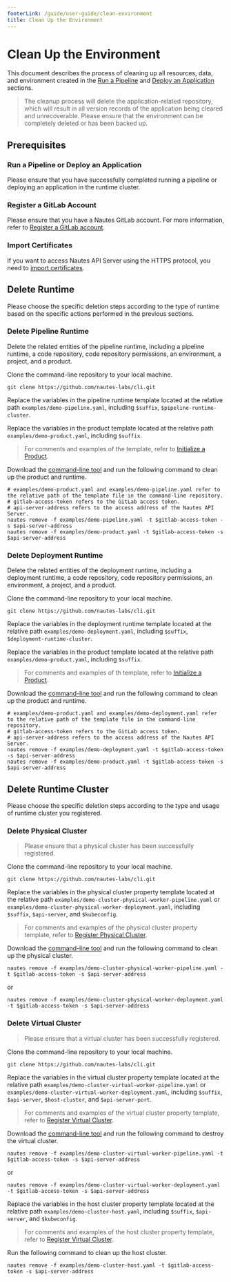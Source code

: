 ```yaml
---
footerLink: /guide/user-guide/clean-environment
title: Clean Up the Environment
---
```

# Clean Up the Environment

This document describes the process of cleaning up all resources, data, and environment created in the [Run a Pipeline](#run-a-pipeline.md) and [Deploy an Application](deploy-an-application.md) sections.

> The cleanup process will delete the application-related repository, which will result in all version records of the application being cleared and unrecoverable. Please ensure that the environment can be completely deleted or has been backed up.

## Prerequisites

### Run a Pipeline or Deploy an Application

Please ensure that you have successfully completed running a pipeline or deploying an application in the runtime cluster.

### Register a GitLab Account

Please ensure that you have a Nautes GitLab account. For more information, refer to [Register a GitLab account](deploy-an-application.md#register-a-gitlab-account).

### Import Certificates

If you want to access Nautes API Server using the HTTPS protocol, you need to [import certificates](deploy-an-application.md#import-certificates).

## Delete Runtime

Please choose the specific deletion steps according to the type of runtime based on the specific actions performed in the previous sections.

### Delete Pipeline Runtime

Delete the related entities of the pipeline runtime, including a pipeline runtime, a code repository, code repository permissions, an environment, a project, and a product.

Clone the command-line repository to your local machine.

```Shell
git clone https://github.com/nautes-labs/cli.git
```

Replace the variables in the pipeline runtime template located at the relative path `examples/demo-pipeline.yaml`, including `$suffix`, `$pipeline-runtime-cluster`.

Replace the variables in the product template located at the relative path `examples/demo-product.yaml`, including `$suffix`.

> For comments and examples of the template, refer to [Initialize a Product](deploy-an-application.md#initialize-a-product).

Download the [command-line tool](https://github.com/nautes-labs/cli/releases/tag/v0.3.0)  and run the following command to clean up the product and runtime.

```Shell
# examples/demo-product.yaml and examples/demo-pipeline.yaml refer to the relative path of the template file in the command-line repository.
# gitlab-access-token refers to the GitLab access token.
# api-server-address refers to the access address of the Nautes API Server.
nautes remove -f examples/demo-pipeline.yaml -t $gitlab-access-token -s $api-server-address
nautes remove -f examples/demo-product.yaml -t $gitlab-access-token -s $api-server-address
```

### Delete Deployment Runtime

Delete the related entities of the deployment runtime, including a deployment runtime, a code repository, code repository permissions, an environment, a project, and a product.

Clone the command-line repository to your local machine.

```Shell
git clone https://github.com/nautes-labs/cli.git
```

Replace the variables in the deployment runtime template located at the relative path `examples/demo-deployment.yaml`, including `$suffix`, `$deployment-runtime-cluster`.

Replace the variables in the product template located at the relative path `examples/demo-product.yaml`, including `$suffix`.

> For comments and examples of th template, refer to [Initialize a Product](deploy-an-application.md#initialize-a-product).

Download the [command-line tool](https://github.com/nautes-labs/cli/releases/tag/v0.3.0)  and run the following command to clean up the product and runtime.

```Shell
# examples/demo-product.yaml and examples/demo-deployment.yaml refer to the relative path of the template file in the command-line repository.
# gitlab-access-token refers to the GitLab access token.
# api-server-address refers to the access address of the Nautes API Server.
nautes remove -f examples/demo-deployment.yaml -t $gitlab-access-token -s $api-server-address
nautes remove -f examples/demo-product.yaml -t $gitlab-access-token -s $api-server-address
```

## Delete Runtime Cluster

Please choose the specific deletion steps according to the type and usage of runtime cluster you registered.

### Delete Physical Cluster

> Please ensure that a physical cluster has been successfully registered.

Clone the command-line repository to your local machine.

```Shell
git clone https://github.com/nautes-labs/cli.git
```

Replace the variables in the physical cluster property template located at the relative path `examples/demo-cluster-physical-worker-pipeline.yaml` or `examples/demo-cluster-physical-worker-deployment.yaml`, including `$suffix`, `$api-server`, and `$kubeconfig`.

> For comments and examples of the physical cluster property template,  refer to  [Register Physical Cluster](deploy-an-application.md#register-physical-cluster).

Download the [command-line tool](https://github.com/nautes-labs/cli/releases/tag/v0.3.0)  and run the following command to clean up the physical cluster.

```Shell
nautes remove -f examples/demo-cluster-physical-worker-pipeline.yaml -t $gitlab-access-token -s $api-server-address
```

or

```Shell
nautes remove -f examples/demo-cluster-physical-worker-deployment.yaml -t $gitlab-access-token -s $api-server-address
```

### Delete Virtual Cluster

> Please ensure that a virtual cluster has been successfully registered.

Clone the command-line repository to your local machine.

```Shell
git clone https://github.com/nautes-labs/cli.git
```

Replace the variables in the virtual cluster property template located at the relative path `examples/demo-cluster-virtual-worker-pipeline.yaml` or `examples/demo-cluster-virtual-worker-deployment.yaml`, including `$suffix`, `$api-server`, `$host-cluster`, and `$api-server-port`.

> For comments and examples of the virtual cluster property template, refer to [Register Virtual Cluster](deploy-an-application.md#register-runtime-cluster).

Download the [command-line tool](https://github.com/nautes-labs/cli/releases/tag/v0.3.0)  and run the following command to destroy the virtual cluster.

```Shell
nautes remove -f examples/demo-cluster-virtual-worker-pipeline.yaml -t $gitlab-access-token -s $api-server-address
```

or

```Shell
nautes remove -f examples/demo-cluster-virtual-worker-deployment.yaml -t $gitlab-access-token -s $api-server-address
```

Replace the variables in the host cluster property template located at the relative path `examples/demo-cluster-host.yaml`, including `$suffix`, `$api-server`, and `$kubeconfig`.

> For comments and examples of the host cluster property template, refer to [Register Virtual Cluster](deploy-an-application.md#register-runtime-cluster).

Run the following command to clean up the host cluster.

```Shell
nautes remove -f examples/demo-cluster-host.yaml -t $gitlab-access-token -s $api-server-address
```
